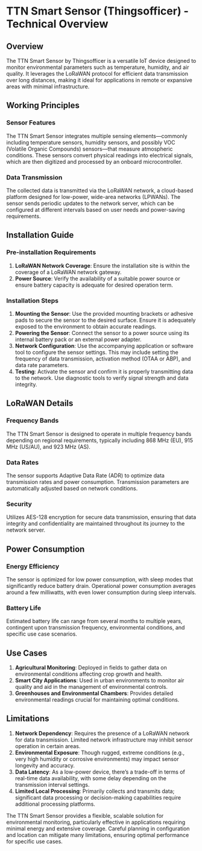 # TTN Smart Sensor (Thingsofficer) - Technical Overview

## Overview
The TTN Smart Sensor by Thingsofficer is a versatile IoT device designed to monitor environmental parameters such as temperature, humidity, and air quality. It leverages the LoRaWAN protocol for efficient data transmission over long distances, making it ideal for applications in remote or expansive areas with minimal infrastructure.

## Working Principles

### Sensor Features
The TTN Smart Sensor integrates multiple sensing elements—commonly including temperature sensors, humidity sensors, and possibly VOC (Volatile Organic Compounds) sensors—that measure atmospheric conditions. These sensors convert physical readings into electrical signals, which are then digitized and processed by an onboard microcontroller.

### Data Transmission
The collected data is transmitted via the LoRaWAN network, a cloud-based platform designed for low-power, wide-area networks (LPWANs). The sensor sends periodic updates to the network server, which can be configured at different intervals based on user needs and power-saving requirements.

## Installation Guide

### Pre-installation Requirements
1. **LoRaWAN Network Coverage**: Ensure the installation site is within the coverage of a LoRaWAN network gateway.
2. **Power Source**: Verify the availability of a suitable power source or ensure battery capacity is adequate for desired operation term.

### Installation Steps
1. **Mounting the Sensor**: Use the provided mounting brackets or adhesive pads to secure the sensor to the desired surface. Ensure it is adequately exposed to the environment to obtain accurate readings.
2. **Powering the Sensor**: Connect the sensor to a power source using its internal battery pack or an external power adapter.
3. **Network Configuration**: Use the accompanying application or software tool to configure the sensor settings. This may include setting the frequency of data transmission, activation method (OTAA or ABP), and data rate parameters.
4. **Testing**: Activate the sensor and confirm it is properly transmitting data to the network. Use diagnostic tools to verify signal strength and data integrity.

## LoRaWAN Details

### Frequency Bands
The TTN Smart Sensor is designed to operate in multiple frequency bands depending on regional requirements, typically including 868 MHz (EU), 915 MHz (US/AU), and 923 MHz (AS).

### Data Rates
The sensor supports Adaptive Data Rate (ADR) to optimize data transmission rates and power consumption. Transmission parameters are automatically adjusted based on network conditions.

### Security
Utilizes AES-128 encryption for secure data transmission, ensuring that data integrity and confidentiality are maintained throughout its journey to the network server.

## Power Consumption

### Energy Efficiency
The sensor is optimized for low power consumption, with sleep modes that significantly reduce battery drain. Operational power consumption averages around a few milliwatts, with even lower consumption during sleep intervals.

### Battery Life
Estimated battery life can range from several months to multiple years, contingent upon transmission frequency, environmental conditions, and specific use case scenarios.

## Use Cases

1. **Agricultural Monitoring**: Deployed in fields to gather data on environmental conditions affecting crop growth and health.
2. **Smart City Applications**: Used in urban environments to monitor air quality and aid in the management of environmental controls.
3. **Greenhouses and Environmental Chambers**: Provides detailed environmental readings crucial for maintaining optimal conditions.

## Limitations

1. **Network Dependency**: Requires the presence of a LoRaWAN network for data transmission. Limited network infrastructure may inhibit sensor operation in certain areas.
2. **Environmental Exposure**: Though rugged, extreme conditions (e.g., very high humidity or corrosive environments) may impact sensor longevity and accuracy.
3. **Data Latency**: As a low-power device, there’s a trade-off in terms of real-time data availability, with some delay depending on the transmission interval settings.
4. **Limited Local Processing**: Primarily collects and transmits data; significant data processing or decision-making capabilities require additional processing platforms.

The TTN Smart Sensor provides a flexible, scalable solution for environmental monitoring, particularly effective in applications requiring minimal energy and extensive coverage. Careful planning in configuration and location can mitigate many limitations, ensuring optimal performance for specific use cases.